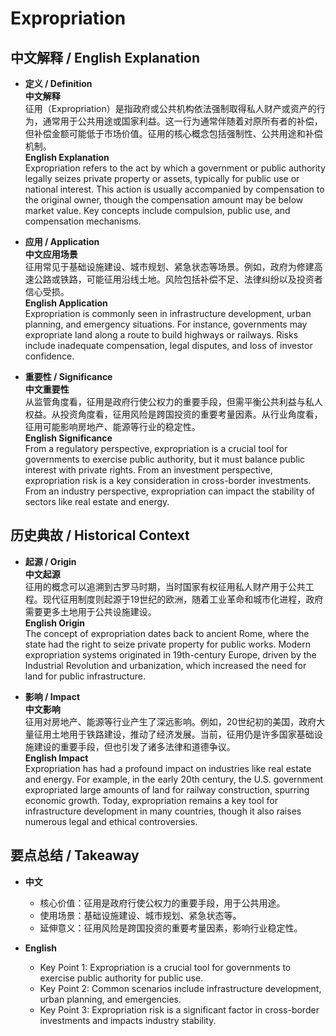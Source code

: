 # Expropriation

## 中文解释 / English Explanation

* **定义 / Definition**  
  **中文解释**  
  征用（Expropriation）是指政府或公共机构依法强制取得私人财产或资产的行为，通常用于公共用途或国家利益。这一行为通常伴随着对原所有者的补偿，但补偿金额可能低于市场价值。征用的核心概念包括强制性、公共用途和补偿机制。  
  **English Explanation**  
  Expropriation refers to the act by which a government or public authority legally seizes private property or assets, typically for public use or national interest. This action is usually accompanied by compensation to the original owner, though the compensation amount may be below market value. Key concepts include compulsion, public use, and compensation mechanisms.

* **应用 / Application**  
  **中文应用场景**  
  征用常见于基础设施建设、城市规划、紧急状态等场景。例如，政府为修建高速公路或铁路，可能征用沿线土地。风险包括补偿不足、法律纠纷以及投资者信心受损。  
  **English Application**  
  Expropriation is commonly seen in infrastructure development, urban planning, and emergency situations. For instance, governments may expropriate land along a route to build highways or railways. Risks include inadequate compensation, legal disputes, and loss of investor confidence.

* **重要性 / Significance**  
  **中文重要性**  
  从监管角度看，征用是政府行使公权力的重要手段，但需平衡公共利益与私人权益。从投资角度看，征用风险是跨国投资的重要考量因素。从行业角度看，征用可能影响房地产、能源等行业的稳定性。  
  **English Significance**  
  From a regulatory perspective, expropriation is a crucial tool for governments to exercise public authority, but it must balance public interest with private rights. From an investment perspective, expropriation risk is a key consideration in cross-border investments. From an industry perspective, expropriation can impact the stability of sectors like real estate and energy.

## 历史典故 / Historical Context

* **起源 / Origin**  
  **中文起源**  
  征用的概念可以追溯到古罗马时期，当时国家有权征用私人财产用于公共工程。现代征用制度则起源于19世纪的欧洲，随着工业革命和城市化进程，政府需要更多土地用于公共设施建设。  
  **English Origin**  
  The concept of expropriation dates back to ancient Rome, where the state had the right to seize private property for public works. Modern expropriation systems originated in 19th-century Europe, driven by the Industrial Revolution and urbanization, which increased the need for land for public infrastructure.

* **影响 / Impact**  
  **中文影响**  
  征用对房地产、能源等行业产生了深远影响。例如，20世纪初的美国，政府大量征用土地用于铁路建设，推动了经济发展。当前，征用仍是许多国家基础设施建设的重要手段，但也引发了诸多法律和道德争议。  
  **English Impact**  
  Expropriation has had a profound impact on industries like real estate and energy. For example, in the early 20th century, the U.S. government expropriated large amounts of land for railway construction, spurring economic growth. Today, expropriation remains a key tool for infrastructure development in many countries, though it also raises numerous legal and ethical controversies.

## 要点总结 / Takeaway

* **中文**  
  - 核心价值：征用是政府行使公权力的重要手段，用于公共用途。  
  - 使用场景：基础设施建设、城市规划、紧急状态等。  
  - 延伸意义：征用风险是跨国投资的重要考量因素，影响行业稳定性。

* **English**  
  - Key Point 1: Expropriation is a crucial tool for governments to exercise public authority for public use.  
  - Key Point 2: Common scenarios include infrastructure development, urban planning, and emergencies.  
  - Key Point 3: Expropriation risk is a significant factor in cross-border investments and impacts industry stability.